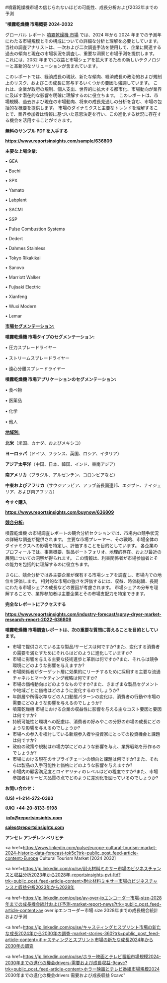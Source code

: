#噴霧乾燥機市場の信じられないほどの可能性、成長分析および2032年までの予測

"<strong>噴霧乾燥機 市場概要 2024-2032</strong>

グローバル レポート <a href=https://www.reportsinsights.com/sample/636809>噴霧乾燥機 市場</a> では、2024 年から 2024 年までの予測年にわたる市場規模とその構成についての詳細な分析と理解を必要としています。 当社の調査アナリストは、一次および二次調査手法を使用して、企業に関連する過去の傾向と現在の市場状況を調査し、重要な洞察と市場予測を提供します。 これには、2032 年までに収益と市場シェアを拡大​​するための新しいテクノロジーと革新的なソリューションが含まれています。

このレポートでは、経済成長の現状、新たな傾向、経済成長の政治的および規制上のリスク、およびこの成長に寄与するいくつかの要因も強調しています。 これは、企業が政府の規制、個人支出、世界的に拡大する都市化、市場動向が業界に及ぼす潜在的な影響を明確に理解するのに役立ちます。 このレポートは、市場規模、過去および現在の市場動向、将来の成長見通しの分析を含む、市場の包括的な概要を提供します。 市場のダイナミクスと主要なトレンドを理解することで、業界参加者は情報に基づいた意思決定を行い、この進化する状況に存在する機会を活用することができます。

<strong><b>無料のサンプル PDF を入手する</b></strong>

<a href=https://www.reportsinsights.com/sample/636809><strong><u>https://www.reportsinsights.com/sample/636809</u></strong></a>

<strong>主要な上場企業:</strong>

• GEA

• Buchi

• SPX

• Yamato

• Labplant

• SACMI

• SSP

• Pulse Combustion Systems

• Dedert

• Dahmes Stainless

• Tokyo Rikakikai

• Sanovo

• Marriott Walker

• Fujisaki Electric

• Xianfeng

• Wuxi Modern

• Lemar

<strong><u>市場セグメンテーション</u></strong><strong><u>:</u></strong>

<strong>噴霧乾燥機 市場タイプのセグメンテーション:</strong>

• 圧力スプレードライヤー

• ストリームスプレードライヤー

• 遠心分離スプレードライヤー

<strong>噴霧乾燥機 市場アプリケーションのセグメンテーション:</strong>

• 食べ物

• 医薬品

• 化学

• 他人

<strong><u>地域別</u></strong><strong><u>:</u></strong>

<strong>北米</strong>（米国、カナダ、およびメキシコ）

<strong>ヨーロッパ</strong>（ドイツ、フランス、英国、ロシア、イタリア）

<strong>アジア太平洋</strong>（中国、日本、韓国、インド、東南アジア）

<strong>南アメリカ</strong>（ブラジル、アルゼンチン、コロンビアなど）

<strong>中東およびアフリカ</strong>（サウジアラビア、アラブ首長国連邦、エジプト、ナイジェリア、および南アフリカ）

<strong>今すぐ購入</strong>

<a href=https://www.reportsinsights.com/buynow/636809><strong><u>https://www.reportsinsights.com/buynow/636809</u></strong></a>

<strong><u>競合分析:</u></strong>

噴霧乾燥機 の市場調査レポートの競合分析セクションでは、市場内の競争状況の詳細な調査が提供されます。 主要な市場プレーヤー、その戦略、市場全体のダイナミクスへの影響を特定し、評価することを目的としています。 各企業のプロフィールでは、事業概要、製品ポートフォリオ、地理的存在、および最近の展開についての洞察が得られます。 この情報は、利害関係者が市場参加者とその能力を包括的に理解するのに役立ちます。

さらに、競合分析では各主要企業が保有する市場シェアを調査し、市場内での地位を評価します。 相対的な市場の強さを評価するには、収益、時価総額、長期にわたる市場シェアの成長などの要因が考慮されます。 市場シェアの分布を理解することで、業界参加者は主要企業とその市場支配力を特定できます。

<strong>完全なレポートにアクセスする</strong>

<a href=https://www.reportsinsights.com/industry-forecast/spray-dryer-market-research-report-2022-636809><strong><u><b>https://www.reportsinsights.com/industry-forecast/spray-dryer-market-research-report-2022-636809</b></u></strong></a>

<strong><b>噴霧乾燥機 市場調査レポートは、次の重要な質問に答えることを目的としています。</b></strong>
<ul>
  <li>市場で提供されている主な製品/サービスは何ですか?また、変化する消費者の需要を満たすためにそれらはどのように進化していますか?</li>
  <li>市場に影響を与える主要な技術進歩と革新は何ですか?また、それらは競争環境にどのような影響を与えますか?</li>
  <li>市場関係者がターゲット層に効果的にリーチするために採用する主要な流通チャネルとマーケティング戦略は何ですか?</li>
  <li>市場の価格動向はどのようなものですか?また、さまざまな製品セグメントや地域ごとに価格はどのように変化するのでしょうか?</li>
  <li>年齢層や所得水準などの人口動態パターンの変化は、消費者の行動や市場の需要にどのような影響を与えるのでしょうか?</li>
  <li>噴霧乾燥機 市場における企業の収益性に影響を与える主なコスト要因と要因は何ですか?</li>
  <li>持続可能性と環境への配慮は、消費者の好みやこの分野の市場の成長にどのような影響を与えるのでしょうか?</li>
  <li>市場への参入を検討している新規参入者や投資家にとっての投資機会と課題は何ですか?</li>
  <li>政府の政策や規制は市場力学にどのような影響を与え、業界戦略を形作るのでしょうか?</li>
  <li>市場における現在のサプライチェーンの傾向と課題は何ですか?また、それらは製品の入手可能性と価格にどのような影響を与えますか?</li>
  <li>市場内の顧客満足度とロイヤリティのレベルはどの程度ですか?また、市場参加者はサービス品質の点でどのように差別化を図っているのでしょうか?</li>
</ul>
<strong>お問い合わせ：</strong>

<strong>(US) +1-214-272-0393</strong>

<strong>(UK) +44-20-8133-9198</strong>

<strong> </strong><a href=info@reportsinsights.com><strong><u>info@reportsinsights.com</u></strong></a>

<a href=sales@reportsinsights.com><strong><u>sales@reportsinsights.com</u></strong></a>

<strong>アンセレ アンデレン ベリヒテ</strong>

<a href=https://www.linkedin.com/pulse/europe-cultural-tourism-market-2024-historic-data-forecast-tok5c?trk=public_post_feed-article-content>Europe Cultural Tourism Market [2024 2032]</a>

<a href=https://jp.linkedin.com/pulse/耐火材料ミキサー市場のビジネスチャンスと収益分析2023年から2028年-reportsinsights-pvt-ltd?trk=public_post_feed-article-content>耐火材料ミキサー市場のビジネスチャンスと収益分析2023年から2028年</a>

<a href=https://jp.linkedin.com/pulse/av-over-ipエンコーダー市場-size-2028年までの成長機会統計および予測-market-report-news?trk=public_post_feed-article-content>av over ipエンコーダー市場 size 2028年までの成長機会統計および予測</a>

<a href=https://jp.linkedin.com/pulse/キャスティングとスプリント市場の新たな成長2024年から2030年の調査-market-stories-360?trk=public_post_feed-article-content>キャスティングとスプリント市場の新たな成長2024年から2030年の調査</a>

<a href=https://jp.linkedin.com/pulse/ホラー映画とテレビ番組市場規模2024-2030年までの進化の機会drivers-需要および成長収益-9cavc?trk=public_post_feed-article-content>ホラー映画とテレビ番組市場規模2024 2030年までの進化の機会drivers 需要および成長収益 9cavc</a>"
